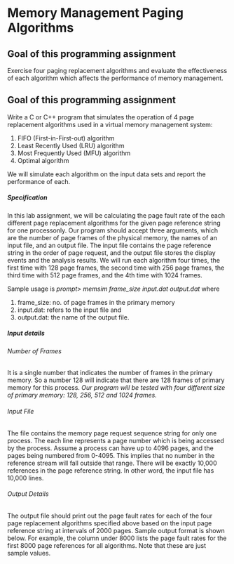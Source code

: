 # Memory Management Paging Algorithms

## Goal of this programming assignment
Exercise four paging replacement algorithms and evaluate the effectiveness of each algorithm which affects the performance of memory management. 

## Goal of this programming assignment
Write a C or C++ program that simulates the operation of 4 page replacement algorithms used in a virtual memory management system:
1. FIFO (First-in-First-out) algorithm
2. Least Recently Used (LRU) algorithm  
3. Most  Frequently Used (MFU) algorithm
4. Optimal algorithm 

We will simulate each algorithm on the input data sets and report the performance of each.

##### Specification
In this lab assignment, we will be calculating the page fault rate of the each different page replacement algorithms for the given page reference string for one processonly. Our program should accept three arguments, which are the number of page frames of the physical memory, the names of an input file, and an output file. The input file contains the page reference string in the order of page request, and the output file stores the display events and the analysis results. We will run each algorithm four times, the first time with 128 page frames, the second time with 256 page frames, the third time with 512 page frames, and the 4th time with 1024 frames.

Sample usage is   *prompt> memsim frame_size input.dat output.dat*     where
1. frame_size: no. of page frames in the primary memory
2. input.dat: refers to the input file and
3. output.dat:  the name of the output file.

##### Input details
###### Number of Frames
It is a single number that indicates the number of frames in the primary memory. So a number 128 will indicate that there are 128 frames of primary memory for this process. *Our program will be tested with four different size of primary memory: 128, 256, 512 and 1024 frames.*

######  Input File
The file contains the memory page request sequence string for only one process. The each line represents a page number which is being accessed by the process. Assume a process can have up to 4096 pages, and the pages being numbered from 0-4095. This implies that no number in the reference stream will fall outside that range. There will be exactly 10,000 references in the page reference string. In other word, the input file has 10,000 lines.

###### Output Details
The output file should print out the page fault rates for each of the four page replacement algorithms specified above based on the input page reference string at intervals of 2000 pages. Sample output format is shown below. For example, the column under 8000 lists the page fault rates for the first 8000 page references for all algorithms. Note that these are just sample values.

  
